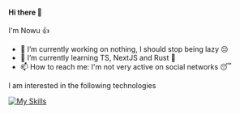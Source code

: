 #### Hi there 👋

I'm Nowu 👍

- 🔭 I’m currently working on nothing, I should stop being lazy 😔
- 🌱 I’m currently learning TS, NextJS and Rust 🚀
- 📫 How to reach me: I'm not very active on social networks 😴

I am interested in the following technologies

[![My Skills](https://skillicons.dev/icons?i=bash,deno,nextjs,react,tailwind,ts,prisma,git,rust)](https://skillicons.dev)

